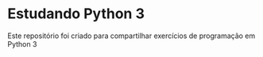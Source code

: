 # Estudando Python 3
 Este repositório foi criado para compartilhar exercícios de programação em Python 3
 